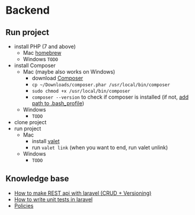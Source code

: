 # Backend

## Run project

- install PHP (7 and above)
    -  Mac [homebrew](https://formulae.brew.sh/formula/php)
    - Windows `TODO`
- install Composer
    - Mac (maybe also works on Windows)
        - download [Composer](https://getcomposer.org/composer.phar)
        - `cp ~/Downloads/composer.phar /usr/local/bin/composer`
        - `sudo chmod +x /usr/local/bin/composer`
        - `composer --version` to check if composer is installed (if not, [add path to .bash_profile](https://stackoverflow.com/questions/25373188/laravel-installation-how-to-place-the-composer-vendor-bin-directory-in-your))
    - Windows
        - `TODO`
- clone project
- run project
    - Mac
        - install [valet](https://laravel.com/docs/6.x/valet)
        - run `valet link` (when you want to end, run valet unlink)
    - Windows
        - `TODO`

## Knowledge base

- [How to make REST api with laravel (CRUD + Versioning)](https://www.youtube.com/playlist?list=PL41lfR-6DnOppiHXkPKZ2tT1WBIjIufVs)
- [How to write unit tests in laravel](https://www.youtube.com/watch?v=RJ_iXzdSpT0&t=1269s)
- [Policies](https://www.youtube.com/watch?v=NrlY-xeqHBg)
